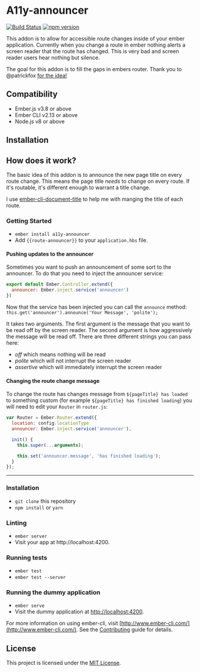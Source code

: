 # A11y-announcer
[![Build Status](https://travis-ci.org/ember-a11y/a11y-announcer.svg?branch=master)](https://travis-ci.org/ember-a11y/a11y-announcer)
[![npm version](https://badge.fury.io/js/a11y-announcer.svg)](http://badge.fury.io/js/a11y-announcer)

This addon is to allow for accessible route changes inside of your ember application.
Currently when you change a route in ember nothing alerts a screen reader that the route
has changed. This is very bad and screen reader users hear nothing but silence.

The goal for this addon is to fill the gaps in embers router. Thank you to
@patrickfox [for the idea!](https://vimeo.com/117614181)

Compatibility
------------------------------------------------------------------------------

* Ember.js v3.8 or above
* Ember CLI v2.13 or above
* Node.js v8 or above


Installation
------------------------------------------------------------------------------

## How does it work?
The basic idea of this addon is to announce the new page title on every route
change. This means the page title _needs_ to change on every route. If it's
routable, it's different enough to warrant a title change.

I use [ember-cli-document-title](https://github.com/kimroen/ember-cli-document-title) to help me with manging the title of each route.

### Getting Started

- `ember install a11y-announcer`
- Add `{{route-announcer}}` to your `application.hbs` file.

#### Pushing updates to the announcer

Sometimes you want to push an announcement of some sort to the announcer.
To do that you need to inject the announcer service:

```js
export default Ember.Controller.extend({
  announcer: Ember.inject.service('announcer')
})
```

Now that the service has been injected you can call the `announce` method:
`this.get('announcer').announce('Your Message', 'polite');`

It takes two arguments. The first argument is the message that you want to be
read off by the screen reader. The second argument is how aggressively the message
will be read off. There are three different strings you can pass here:

- _off_ which means nothing will be read
- _polite_ which will not interrupt the screen reader
- _assertive_ which will immediately interrupt the screen reader

#### Changing the route change message

To change the route has changes message from `${pageTitle} has loaded` to
something custom (for example `${pageTitle} has finished loading`) you will
need to edit your `Router` in `router.js`:

```js
var Router = Ember.Router.extend({
  location: config.locationType
  announcer: Ember.inject.service('announcer'),

  init() {
    this.super(...arguments);

    this.set('announcer.message', 'has finished loading');
  }
});
```
---
### Installation

* `git clone` this repository
* `npm install` or `yarn`

### Linting

* `ember server`
* Visit your app at http://localhost:4200.

### Running tests

* `ember test`
* `ember test --server`

### Running the dummy application

* `ember serve`
* Visit the dummy application at [http://localhost:4200](http://localhost:4200).

For more information on using ember-cli, visit [http://www.ember-cli.com/](http://www.ember-cli.com/).
See the [Contributing](CONTRIBUTING.md) guide for details.


License
------------------------------------------------------------------------------

This project is licensed under the [MIT License](LICENSE.md).
